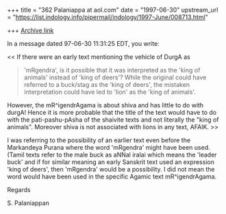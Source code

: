 +++
title = "362 Palaniappa at aol.com"
date = "1997-06-30"
upstream_url = "https://list.indology.info/pipermail/indology/1997-June/008713.html"

+++
[Archive link](https://list.indology.info/pipermail/indology/1997-June/008713.html)

In a message dated 97-06-30 11:31:25 EDT, you write:

<< If there were an early text mentioning the vehicle of DurgA as
 >'mRgendra', is it possible that it was interpreted as the 'king of animals'
 >instead of 'king of deers'? While the original could have referred to a
 >buck/stag as the 'king of deers', the mistaken interpretation could have
>led to 'lion' as the 'king of animals'.

 However, the mR^igendrAgama is about shiva and has little to do with
 durgA! Hence it is more probable that the title of the text would have
 to do with the pati-pashu-pAsha of the shaivite texts and not literally
 the "king of animals". Moreover shiva is not associated with lions in
 any text, AFAIK. >>

I was referring to the possibility of an earlier text even before the
Markandeya Purana where the word 'mRgendra' might have been used. (Tamil
texts refer to the male buck as aNNal iralai which means the 'leader buck'
and if for similar meaning an early Sanskrit text used an expression 'king of
deers', then 'mRgendra' would be a possibility.  I did not mean the word
would have been used in the specific Agamic text mR^igendrAgama.

Regards

S. Palaniappan




